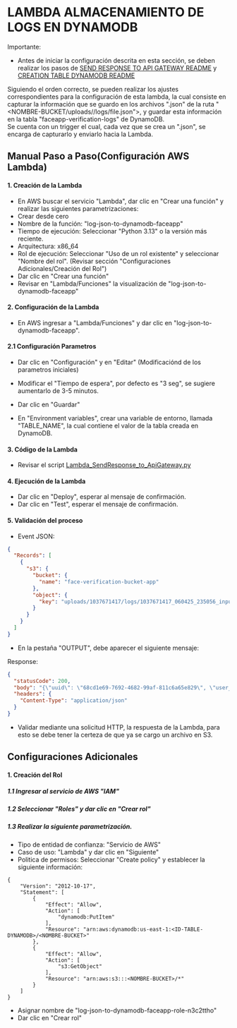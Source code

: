 # LAMBDA ALMACENAMIENTO DE LOGS EN DYNAMODB

Importante: 
- Antes de iniciar la configuración descrita en esta sección, se deben realizar los pasos de [SEND RESPONSE TO API GATEWAY README](./Send_Response_to_ApiGateway.md) y [CREATION TABLE DYNAMODB README](./Creation_Table_DynamoDB.md)


Siguiendo el orden correcto, se pueden realizar los ajustes correspondientes para la configuración de esta lambda, la cual consiste en capturar la información que se guardo en los archivos ".json" de la ruta "<NOMBRE-BUCKET/uploads/<user-id>/logs/file.json">, y guardar esta información en la tabla "faceapp-verification-logs" de DynamoDB.  
Se cuenta con un trigger el cual, cada vez que se crea un ".json", se encarga de capturarlo y enviarlo hacia la Lambda.

## Manual Paso a Paso(Configuración AWS Lambda)

#### 1. Creación de la Lambda

- En AWS buscar el servicio "Lambda", dar clic en "Crear una función" y realizar las siguientes parametrizaciones:
- Crear desde cero
- Nombre de la función: "log-json-to-dynamodb-faceapp"
- Tiempo de ejecución: Seleccionar "Python 3.13" o la versión más reciente.
- Arquitectura: x86_64
- Rol de ejecución: Seleccionar "Uso de un rol existente" y seleccionar "Nombre del rol". (Revisar sección "Configuraciones Adicionales/Creación del Rol")
- Dar clic en "Crear una función"
- Revisar en "Lambda/Funciones" la visualización de "log-json-to-dynamodb-faceapp"


#### 2. Configuración de la Lambda

- En AWS ingresar a "Lambda/Funciones" y dar clic en "log-json-to-dynamodb-faceapp".


#### 2.1 Configuración Parametros

- Dar clic en "Configuración" y en "Editar" (Modificaciónd de los parametros iniciales)
- Modificar el "Tiempo de espera", por defecto es "3 seg", se sugiere aumentarlo de 3-5 minutos.
- Dar clic en "Guardar"  

  
- En "Environment variables", crear una variable de entorno, llamada "TABLE_NAME", la cual contiene el valor de la tabla creada en DynamoDB.

#### 3. Código de la Lambda

- Revisar el script [Lambda_SendResponse_to_ApiGateway.py](../scripts/Send_Logs_to_DynamoDB.py)


#### 4. Ejecución de la Lambda

- Dar clic en "Deploy", esperar al mensaje de confirmación.
- Dar clic en "Test", esperar el mensaje de confirmación.

#### 5. Validación del proceso

- Event JSON:
```json
{
  "Records": [
    {
      "s3": {
        "bucket": {
          "name": "face-verification-bucket-app"
        },
        "object": {
          "key": "uploads/1037671417/logs/1037671417_060425_235056_input.json"
        }
      }
    }
  ]
}

```

- En la pestaña "OUTPUT", debe aparecer el siguiente mensaje:

Response:
```json
{
  "statusCode": 200,
  "body": "{\"uuid\": \"68cd1e69-7692-4682-99af-811c6a65e829\", \"user_id\": \"1037671417\", \"fecha\": \"10/04/25\", \"hora\": \"01:12:56\", \"movimiento\": \"input\", \"resultado\": \"MATCH\", \"mensaje\": \"\\u2705 Usuario reconocido con 99.99% de similitud.\", \"timestamp\": \"2025-04-19T22:46:23.481376Z\"}",
  "headers": {
    "Content-Type": "application/json"
  }
}
```

- Validar mediante una solicitud HTTP, la respuesta de la Lambda, para esto se debe tener la certeza de que ya se cargo un archivo en S3.




## Configuraciones Adicionales

#### 1. Creación del Rol

##### 1.1 Ingresar al servicio de AWS "IAM"
##### 1.2 Seleccionar "Roles" y dar clic en "Crear rol"
##### 1.3 Realizar la siguiente parametrización.

- Tipo de entidad de confianza: "Servicio de AWS"
- Caso de uso: "Lambda" y dar clic en "Siguiente"
- Politica de permisos: Seleccionar "Create policy" y establecer la siguiente información:
```
{
    "Version": "2012-10-17",
    "Statement": [
        {
            "Effect": "Allow",
            "Action": [
                "dynamodb:PutItem"
            ],
            "Resource": "arn:aws:dynamodb:us-east-1:<ID-TABLE-DYNAMODB>/<NOMBRE-BUCKET>"
        },
        {
            "Effect": "Allow",
            "Action": [
                "s3:GetObject"
            ],
            "Resource": "arn:aws:s3:::<NOMBRE-BUCKET>/*"
        }
    ]
}
```

- Asignar nombre de "log-json-to-dynamodb-faceapp-role-n3c2ttho"
- Dar clic en "Crear rol"